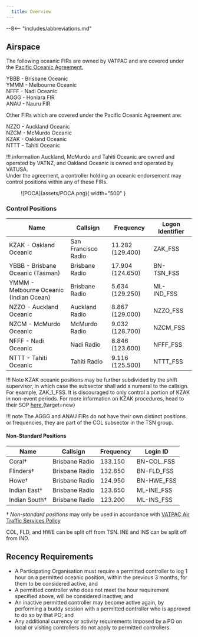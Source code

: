 ```yaml
---
  title: Overview
---
```


--8<-- "includes/abbreviations.md"

## Airspace
The following oceanic FIRs are owned by VATPAC and are covered under the [Pacific Oceanic Agreement.](https://drive.google.com/file/d/1xRWTTwpDOek2mkRbXQx53ee2uuot0ofB/view)

YBBB - Brisbane Oceanic  
YMMM - Melbourne Oceanic  
NFFF - Nadi Oceanic  
AGGG - Honiara FIR  
ANAU - Nauru FIR  

Other FIRs which are covered under the Pacific Oceanic Agreement are:  

NZZO - Auckland Oceanic  
NZCM - McMurdo Oceanic  
KZAK - Oakland Oceanic  
NTTT - Tahiti Oceanic  

!!! information
    Auckland, McMurdo and Tahiti Oceanic are owned and operated by VATNZ, and Oakland Oceanic is owned and operated by VATUSA.  
    Under the agreement, a controller holding an oceanic endorsement may control positions within any of these FIRs.

<figure markdown>
![POCA](assets/POCA.png){ width="500" }
</figure>

### Control Positions

| Name  | 	Callsign  | 	Frequency   |	Logon Identifier |
| ----------------- | --------------- | ----------------- | ----------- | 
| KZAK - Oakland Oceanic |  San Francisco Radio | 11.282 (129.400)  |  ZAK_FSS |
| YBBB - Brisbane Oceanic (Tasman)  | Brisbane Radio | 17.904 (124.650)  |  BN-TSN_FSS |
| YMMM - Melbourne Oceanic (Indian Ocean) |  Brisbane Radio | 5.634 (129.250)  |  ML-IND_FSS |
| NZZO - Auckland Oceanic  |  Auckland Radio |  8.867 (129.000) |  NZZO_FSS |
| NZCM - McMurdo Oceanic  |  McMurdo Radio |  9.032 (128.700) |  NZCM_FSS |
| NFFF - Nadi Oceanic  | Nadi Radio  |  8.846 (123.600) |  NFFF_FSS |
| NTTT - Tahiti Oceanic  |  Tahiti Radio | 9.116 (125.500) |  NTTT_FSS |


!!! Note 
    KZAK oceanic positions may be further subdivided by the shift supervisor, in which case the subsector shall add a numeral to the callsign. For example, ZAK_1_FSS. It is discouraged to only control a portion of KZAK in non-event periods. For more information on KZAK procedures, head to their SOP [here.](https://oakartcc.org/web/viewer.html?file=/controllers/file/e8a98e09-1c16-11ec-9430-2a32edb55910){target=new}

!!! note
    The AGGG and ANAU FIRs do not have their own distinct positions or frequencies, they are part of the COL subsector in the TSN group.

#### Non-Standard Positions

| Name | Callsign | Frequency | Login ID |
| ---- | -------- | --------- | -------- |
| Coral† | Brisbane Radio | 133.150 | BN-COL_FSS |
| Flinders† | Brisbane Radio | 132.850 | BN-FLD_FSS |
| Howe† | Brisbane Radio | 124.950 | BN-HWE_FSS |
| Indian East† | Brisbane Radio | 123.650 | ML-INE_FSS |
| Indian South† | Brisbane Radio | 123.200 | ML-INS_FSS |

† *Non-standard positions* may only be used in accordance with [VATPAC Air Traffic Services Policy](https://vatpac.org/publications/policies)

COL, FLD, and HWE can be split off from TSN. INE and INS can be split off from IND.
    
## Recency Requirements

- A Participating Organisation must require a permitted controller to log 1 hour on a permitted oceanic position, within the previous 3 months, for them to be considered active, and
- A permitted controller who does not meet the hour requirement specified above, will be considered inactive; and
- An inactive permitted controller may become active again, by performing a buddy session with a permitted controller who is approved to do so by that PO; and
- Any additional currency or activity requirements imposed by a PO on local or visiting controllers do not apply to permitted controllers.